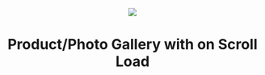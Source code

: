 <p align="center"><img src="https://laravel.com/assets/img/components/logo-laravel.svg"></p>

<h1 align="center">Product/Photo Gallery with on Scroll Load</h1>